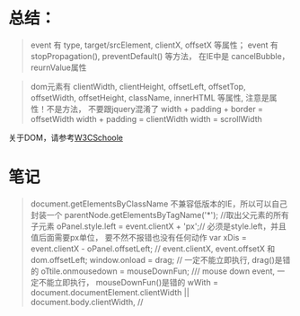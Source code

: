 # 总结：
> event 有 type, target/srcElement, clientX, offsetX 等属性； 
> event 有 stopPropagation(), preventDefault() 等方法， 在IE中是 cancelBubble， reurnValue属性

> dom元素有 clientWidth, clientHeight, offsetLeft, offsetTop, offsetWidth, offsetHeight, className, innerHTML 等属性, 注意是属性！不是方法， 不要跟jquery混淆了
> width + padding + border = offsetWidth
  width + padding = clientWidth
  width = scrollWidth

关于DOM，请参考[W3CSchoole](http://www.w3school.com.cn/jsref/dom_obj_document.asp)


# 笔记
 > document.getElementsByClassName 不兼容低版本的IE，所以可以自己封装一个 
 > parentNode.getElementsByTagName('*'); //取出父元素的所有子元素
 > oPanel.style.left = event.clientX + 'px';// 必须是style.left，并且值后面需要px单位， 要不然不报错也没有任何动作 
 > var xDis = event.clientX - oPanel.offsetLeft; // event.clientX, event.offsetX 和 dom.offsetLeft;
 > window.onload = drag; // 一定不能立即执行, drag()是错的
   oTtile.onmousedown = mouseDownFun; /// mouse down event, 一定不能立即执行， mouseDownFun()是错的
 > wWith = document.documentElement.clientWidth || document.body.clientWidth, //



